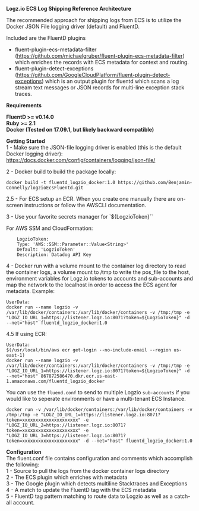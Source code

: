 <b>Logz.io ECS Log Shipping Reference Architecture</b>

The recommended approach for shipping logs from ECS is to utilize the Docker JSON File logging driver (default) and FluentD. 

Included are the FluentD plugins 
- fluent-plugin-ecs-metadata-filter (https://github.com/michaelgruber/fluent-plugin-ecs-metadata-filter) which enriches the records with ECS metadata for context and routing.
- fluent-plugin-detect-exceptions (https://github.com/GoogleCloudPlatform/fluent-plugin-detect-exceptions) which is an output plugin for fluentd which scans a log stream text messages or JSON records for multi-line exception stack traces.

<b>Requirements

FluentD >= v0.14.0 <br />
Ruby >= 2.1 <br />
Docker (Tested on 17.09.1, but likely backward compatible)

Getting Started<br /></b>
1 - Make sure the JSON-file logging driver is enabled (this is the default Docker logging driver):
https://docs.docker.com/config/containers/logging/json-file/<br />

2 - Docker build to build the package locally:
``` shell
docker build -t fluentd_logzio_docker:1.0 https://github.com/Benjamin-Connelly/logzioEcsFluentd.git
```
2.5 - For ECS setup an ECR. When you create one manually there are on-screen instructions or follow the AWSCLI documentation.

3 - Use your favorite secrets manager for `${LogzioToken}``

For AWS SSM and CloudFormation:
``` shell 
    LogzioToken:
    Type: 'AWS::SSM::Parameter::Value<String>'
    Default: 'LogzioToken'
    Description: Datadog API Key
```

4 - Docker run with a volume mount to the container log directory to read the container logs, a volume mount to /tmp to write the pos_file to the host, environment variables for Logz.io tokens to accounts and sub-accounts and map the network to the localhost in order to access the ECS agent for metadata. Example:<br />
```shell 
UserData:
docker run --name logzio -v /var/lib/docker/containers:/var/lib/docker/containers -v /tmp:/tmp -e "LOGZ_IO_URL_1=https://listener.logz.io:8071?token=${LogzioToken}" -d --net="host" fluentd_logzio_docker:1.0
```
4.5 If using ECR:<br />
```shell
UserData:
$(/usr/local/bin/aws ecr get-login --no-include-email --region us-east-1)
docker run --name logzio -v /var/lib/docker/containers:/var/lib/docker/containers -v /tmp:/tmp -e "LOGZ_IO_URL_1=https://listener.logz.io:8071?token=${LogzioToken}" -d --net="host" 867872586470.dkr.ecr.us-east-1.amazonaws.com/fluentd_logzio_docker
```

You can use the `fluend.conf` to send to multiple Logzio `sub-accounts` if you would like to seperate environments or have a multi-tenant ECS Instance. 
``` shell
docker run -v /var/lib/docker/containers:/var/lib/docker/containers -v /tmp:/tmp -e "LOGZ_IO_URL_1=https://listener.logz.io:8071?token=xxxxxxxxxxxxxxxxxxxxx" -e "LOGZ_IO_URL_2=https://listener.logz.io:8071?token=xxxxxxxxxxxxxxxxxxxxx" -e "LOGZ_IO_URL_3=https://listener.logz.io:8071?token=xxxxxxxxxxxxxxxxxxxxx" -d --net="host" fluentd_logzio_docker:1.0
```

<b>Configuration<br /></b>
The fluent.conf file contains configuration and comments which accomplish the following:<br />
1 - Source to pull the logs from the docker container logs directory<br />
2 - The ECS plugin which enriches with metadata<br />
3 - The Google plugin which detects multiline Stacktraces and Exceptions<br />
4 - A match to update the FluentD tag with the ECS metadata<br />
5 - FluentD tag pattern matching to route data to Logzio as well as a catch-all account. 
